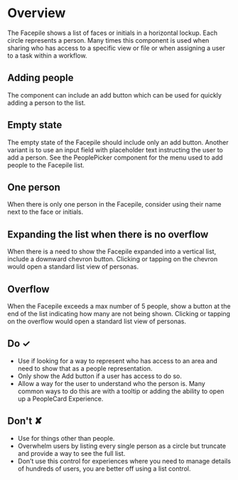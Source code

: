 # Overview
The Facepile shows a list of faces or initials in a horizontal lockup. Each circle represents a person. Many times this component is used when sharing who has access to a specific view or file or when assigning a user to a task within a workflow.

## Adding people

The component can include an add button which can be used for quickly adding a person to the list.

## Empty state

The empty state of the Facepile should include only an add button. Another variant is to use an input field with placeholder text instructing the user to add a person. See the PeoplePicker component for the menu used to add people to the Facepile list.

## One person

When there is only one person in the Facepile, consider using their name next to the face or initials.

## Expanding the list when there is no overflow

When there is a need to show the Facepile expanded into a vertical list, include a downward chevron button. Clicking or tapping on the chevron would open a standard list view of personas.

## Overflow

When the Facepile exceeds a max number of 5 people, show a button at the end of the list indicating how many are not being shown. Clicking or tapping on the overflow would open a standard list view of personas.


## Do &#10003;
- Use if looking for a way to represent who has access to an area and need to show that as a people representation.
- Only show the Add button if a user has access to do so.
- Allow a way for the user to understand who the person is. Many common ways to do this are with a tooltip or adding the ability to open up a PeopleCard Experience.

## Don't &#10008;
- Use for things other than people.
- Overwhelm users by listing every single person as a circle but truncate and provide a way to see the full list.
- Don’t use this control for experiences where you need to manage details of hundreds of users, you are better off using a list control.